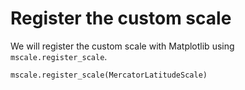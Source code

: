 # Register the custom scale

We will register the custom scale with Matplotlib using `mscale.register_scale`.

```python
mscale.register_scale(MercatorLatitudeScale)
```
